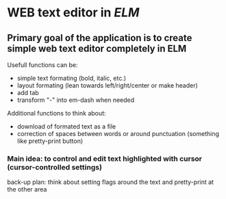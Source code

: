 # WEB text editor in _ELM_ 

## Primary goal of the application is to create simple web text editor completely in ELM

Usefull functions can be: 
- simple text formating (bold, italic, etc.)
- layout formating (lean towards left/right/center or make header)
- add tab
- transform "-" into em-dash when needed 

Additional functions to think about:
- download of formated text as a file 
- correction of spaces between words or around punctuation (something like pretty-print button)

### Main idea: to control and edit text highlighted with cursor (cursor-controlled settings)  

back-up plan: think about setting flags around the text and pretty-print at the other area 



